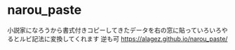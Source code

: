 # narou_paste
小説家になろうから書式付きコピーしてきたデータを右の窓に貼っていろいろやるとルビ記法に変換してくれます
逆も可
https://alagez.github.io/narou_paste/
